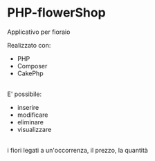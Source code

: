 # PHP-flowerShop

Applicativo per fioraio 

Realizzato con: 
<ul>
<li>PHP</li>
<li>Composer</li>
<li>CakePhp</li>
</ul>
<br>
E' possibile:
<ul>
<li>inserire</li>
<li>modificare</li>
<li>eliminare</li>
<li>visualizzare</li>
</ul>
<br>
i fiori legati a un'occorrenza, il prezzo, la quantità
